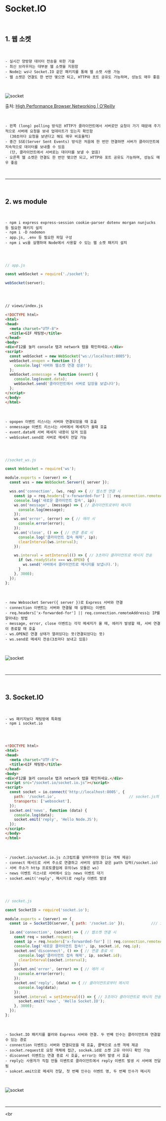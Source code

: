 # Socket.IO

<br>

## 1. 웹 소켓  

<br>

    - 실시간 양방향 데이터 전송을 위한 기술
    - 최신 브라우저는 대부분 웹 소켓을 지원함
    - Node는 ws나 Socket.IO 같은 패키지를 통해 웹 소켓 사용 가능
    - 웹 소켓은 연결도 한 번만 맺으면 되고, HTTP와 포트 공유도 가능하며, 성능도 매우 좋음

<br>

![socket](https://github.com/daldalhada/Express/blob/main/image/12/12-1/socket1.PNG)

출처: [High Performance Browser Networking | O'Reilly](https://hpbn.co/websocket/)

<br>

    - 왼쪽 (long) polling 방식은 HTTP가 클라이언트에서 서버로만 요청이 가기 때문에 주기적으로 서버에 요청을 보내 업데이트가 있는지 확인함
      (30초마다 요청을 보낸다고 해도 매우 비효율적)
    - 중간 SSE(Server Sent Events) 방식은 처음에 한 번만 연결하면 서버가 클라이언트에 지속적으로 데이터를 보내줄 수 있음
      (단, 클라이언트에서 서버로는 데이터를 보낼 수 없음)
    - 오른쪽 웹 소켓은 연결도 한 번만 맺으면 되고, HTTP와 포트 공유도 가능하며, 성능도 매우 좋음

<br>

***

<br>

## 2. ws module

<br>

    - npm i express express-session cookie-parser dotenv morgan nunjucks 등 필요한 패키지 설치
    - npm i -D nodemon 
    - app.js, .env 등 필요한 파일 구성
    - npm i ws을 실행하여 Node에서 사용할 수 있는 웹 소켓 패키지 설치

<br>

```javascript

// app.js

const webSocket = require('./socket');

webSocket(server);

```

<br>

```HTML

// views/index.js

<!DOCTYPE html>
<html>
<head>
  <meta charset="UTF-8">
  <title>GIF 채팅방</title>
</head>
<body>
<div>F12를 눌러 console 탭과 network 탭을 확인하세요.</div>
<script>
  const webSocket = new WebSocket("ws://localhost:8005");
  webSocket.onopen = function () {
    console.log('서버와 웹소켓 연결 성공!');
  };
  webSocket.onmessage = function (event) {
    console.log(event.data);
    webSocket.send('클라이언트에서 서버로 답장을 보냅니다');
  };
</script>
</body>
</html>

```

<br>

    - opopen 이벤트 리스너는 서버와 연결되었을 때 호출
    - onmessage 이벤트 리스너는 서버에서 메세지가 올때 호출
    - event.data에 서버 메세지 내용이 담겨 있음
    - webScoket.send로 서버로 메세지 전달 가능

<br>

```javascript

//socket_ws.js

const WebSocket = require('ws');

module.exports = (server) => {
  const wss = new WebSocket.Server({ server });

  wss.on('connection', (ws, req) => { // 웹소켓 연결 시
    const ip = req.headers['x-forwarded-for'] || req.connection.remoteAddress;
    console.log('새로운 클라이언트 접속', ip);
    ws.on('message', (message) => { // 클라이언트로부터 메시지
      console.log(message);
    });
    ws.on('error', (error) => { // 에러 시
      console.error(error);
    });
    ws.on('close', () => { // 연결 종료 시
      console.log('클라이언트 접속 해제', ip);
      clearInterval(ws.interval);
    });

    ws.interval = setInterval(() => { // 3초마다 클라이언트로 메시지 전송
      if (ws.readyState === ws.OPEN) {
        ws.send('서버에서 클라이언트로 메시지를 보냅니다.');
      }
    }, 3000);
  });
};

```

<br>

    - new Websocket Server({ server })로 Express 서버와 연결
    - connection 이벤트는 서버와 연결될 때 실행되는 이벤트
    - req.headers['x-forwarded-for'] || req.connection.remoteAddress는 IP를 알아내는 방법
    - message, error, close 이벤트는 각각 메세지가 올 때, 에러가 발생할 때, 서버 연결이 종료할 때 호출
    - ws.OPEN은 연결 상태가 열려있다는 뜻(연결되었다는 뜻)
    - ws.send로 메세지 전송(3초마다 보내고 있음)

<br>

![socket](https://github.com/daldalhada/Express/blob/main/image/12/12-1/socket2.PNG)

<br>

***

<br>

## 3. Socket.IO

<br>

    - ws 패키지보다 채팅방에 특화됨
    - npm i socket.io

<br>

```HTML

<!DOCTYPE html>
<html>
<head>
  <meta charset="UTF-8">
  <title>GIF 채팅방</title>
</head>
<body>
<div>F12를 눌러 console 탭과 network 탭을 확인하세요.</div>
<script src="/socket.io/socket.io.js"></script>
<script>
  const socket = io.connect('http://localhost:8005', {
    path: '/socket.io',                                 // socket.js의 path와 일치해야 함
    transports: ['websocket'],
  });
  socket.on('news', function (data) {
    console.log(data);
    socket.emit('reply', 'Hello Node.JS');
  });
</script>
</body>
</html>

```

<br>

    - /socket.io/socket.io.js 스크립트를 넣어주어야 함(io 객체 제공)
    - connect 메서드로 서버 주소로 연결하고 서버의 설정과 같은 path 입력(/socket.io)
    - 서버 주소가 http 프로토콜임에 유의(ws 모듈은 ws)
    - news 이벤트 리스너로 서버에서 오는 news 이벤트 대기
    - socket.emit('reply', 메시지)로 reply 이벤트 발생

<br>

```javascript

// socket.js

const SocketIO = require('socket.io');

module.exports = (server) => {
  const io = SocketIO(server, { path: '/socket.io' });            /// index.html의 path와 일치해야 함

  io.on('connection', (socket) => { // 웹소켓 연결 시
    const req = socket.request;
    const ip = req.headers['x-forwarded-for'] || req.connection.remoteAddress;
    console.log('새로운 클라이언트 접속!', ip, socket.id, req.ip);
    socket.on('disconnect', () => { // 연결 종료 시
      console.log('클라이언트 접속 해제', ip, socket.id);
      clearInterval(socket.interval);
    });
    socket.on('error', (error) => { // 에러 시
      console.error(error);
    });
    socket.on('reply', (data) => { // 클라이언트로부터 메시지
      console.log(data);
    });
    socket.interval = setInterval(() => { // 3초마다 클라이언트로 메시지 전송
      socket.emit('news', 'Hello Socket.IO');
    }, 3000);
  });
};

```

<br>

    - Socket.IO 패키지를 불러와 Express 서버와 연결. 두 번째 인수는 클라이언트와 연결할 수 있는 경로
    - connection 이벤트는 서버와 연결되었을 때 호출, 콜백으로 소켓 객체 제공
    - socket.request로 요청 객체에 접근, sockek.id로 소켓 고유 아이디 확인 가능
    - disconnet 이벤트는 연결 종료 시 호출, error는 에러 발생 시 호출
    - reply는 사용자가 직접 만들 이벤트로 클라이언트에서 reply 이벤트 발생 시 서버에 전달됨
    - sokcet.emit으로 메세지 전달, 첫 번째 인수는 이벤트 명, 두 번째 인수가 메시지

<br>

![socket](https://github.com/daldalhada/Express/blob/main/image/12/12-1/socket3.PNG)

<br>

***

<br